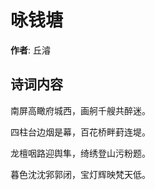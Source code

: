 # 咏钱塘

**作者**: 丘濬

## 诗词内容

南屏高瞰府城西，画舸千艘共醉迷。

四柱台边烟是幕，百花桥畔葑连堤。

龙檀咽路迎舆隼，绮绣登山污粉题。

暮色沈沈郛郭闭，宝灯辉映梵天低。

